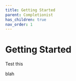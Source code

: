 ```yaml
---
title: Getting Started
parent: Completionist
has_children: true
nav_order: 1
---
```


# Getting Started

Test this


blah

